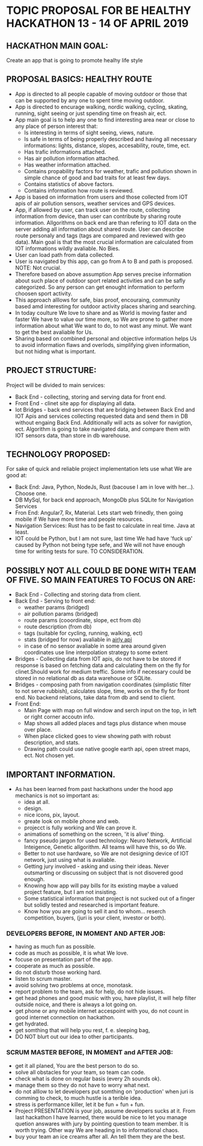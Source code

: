 # TOPIC PROPOSAL FOR BE HEALTHY HACKATHON 13 - 14 OF APRIL 2019

## HACKATHON MAIN GOAL:

Create an app that is going to promote healhy life style

## PROPOSAL BASICS: HEALTHY ROUTE

- App is directed to all people capable of moving outdoor or those that can be supported by any one to spent time moving outdoor.
- App is directed to encurage walking, nordic walking, cycling, skating, running, sight seeing or just spending time on freash air, ect.
- App main goal is to help any one to find interesting area near or close to any place of person interest that:
    * Is interesting in terms of sight seeing, views, nature.
    * Is safe in terms of being properly described and having all necessary informations: lights, distance, slopes, accesability, route, time, ect.
    * Has trafic informations attached.
    * Has air pollution information attached.
    * Has weather information attached.
    * Contains propability factors for weather, trafic and pollution shown in simple chance of good and bad traits for at least few days.
    * Contains statistics of above factors.
    * Contains information how route is reviewed.
- App is based on information from users and those collected from IOT apis of air pollution sensors, weather services and GPS devices.
- App, if allowed by user, can track user on the route, collecting information from device, than user can contribute by sharing route information. Allgorithms on back end are than refering to IOT data on the server adding all information about shared route. User can describe route personaly and tags (tags are compared and reviewed with geo data). Main goal is that the most crucial information are calculated from IOT informations wildly avaliable. No Bies.
- User can load path from data collected.
- User is navigated by this app, can go from A to B and path is proposed. NOTE: Not crucial.
- Therefore based on above assumption App serves precise information about such place of outdoor sport related activities and can be safly categorized. So any person can get enought information to perform choosen sport activity.
- This approach alllows for safe, bias proof, encouraing, community based amd interesting for outdoor activity places sharing and searching.
- In today coulture We love to share and as World is moving faster and faster We have to value our time more, so We are prone to gather more information about what We want to do, to not wast any minut. We want to get the best avaliable for Us.
- Sharing based on combined personal and objective information helps Us to avoid information flaws and overlods, simplifying given information, but not hiding what is important.

## PROJECT STRUCTURE:

Project will be divided to main services:

- Back End - collecting, storing and serving data for front end.
- Front End - clinet site app for displaying all data.
- Iot Bridges - back end services that are bridging between Back End and IOT Apis and services collecting requested data and send them in DB without engaing Back End. Additionally will acts as solver for navigtion, ect. Algorithm is going to take navigated data, and compare them with IOT sensors data, than store in db warehouse.

## TECHNOLOGY PROPOSED:

For sake of quick and reliable project implementation lets use what We are good at:

- Back End: Java, Python, NodeJs, Rust (bacouse I am in love with her...). Choose one.
- DB MySql, for back end approach, MongoDb plus SQLite for Navigation Services
- Fron End: Angular7, Rx, Material. Lets start web frinedly, then going mobile if We have more time and people resources.
- Navigation Services: Rust has to be fast to calculate in real time. Java at least.
- IOT could be Python, but I am not sure, last time We had have 'fuck up' caused by Python not being type sefe, and We will not have enough time for writing tests for sure. TO CONSIDERATION.

## POSSIBLY NOT ALL COULD BE DONE WITH TEAM OF FIVE. SO MAIN FEATURES TO FOCUS ON ARE:

- Back End - Collecting and storing data from client.
- Back End - Serving to front end:
    * weather params (bridged)
    * air pollution params (bridged)
    * route params (cooordinate, slope, ect from db)
    * route description (from db)
    * tags (suitable for cycling, running, walking, ect)
    * stats (bridged for now) avaliable in [airly api](https://developer.airly.eu/docs#concepts.measurements)
    * in case of no sensor avaliable in some area around given coordinates use line interpolation strategy to some extent
- Bridges - Collecting data from IOT apis, do not have to be stored if response is based on fetching data and calculating them on the fly for clinet.Should work for medium treffic. Some info if necessary could be stored in no relational db as data warehouse or SQLite.
- Bridges - composing path from navigation coordinates (simplistic filter to not serve rubbish), calculates slope, time, works on the fly for front end. No backend relations, take data from db and send to client.
- Front End:
    * Main Page with map on full window and serch input on the top, in left or right corner accoutn info.
    * Map shows all added places and tags plus distance when mouse over place.
    * When place clicked goes to view showing path with robust description, and stats.
    * Drawing path could use native google earth api, open street maps, ect. Not chosen yet.

 ## IMPORTANT INFORMATION.

 - As has been learned from past hackathons under the hood app mechanics is not so important as:
    * idea at all.
    * design.
    * nice icons, pix, layout.
    * greate look on mobile phone and web.
    * projecct is fully working and We can prove it.
    * animations of something on the screen, 'it is alive' thing.
    * fancy pseudo jargon for used technology: Neuro Network, Artificial Inteigence, Genetic allgorithm. All teams will have this, so do We.
    * Better to not use hardware, so We are not designing device of IOT network, just using what is avaliable.
    * Getting jury involved - asking and using their ideas. Never outsmarting or discussing on subject that is not disovered good enough.
    * Knowing how app will pay bills for its existing maybe a valued project feature, but I am not insisting.
    * Some statistical information that project is not sucked out of a finger but solidly tested and researched is important feature.
    * Know how you are going to sell it and to whom... reserch competition, buyers, (juri is your client, investor or both).

### DEVELOPERS BEFORE, IN MOMENT AND AFTER JOB:

- having as much fun as possible.
- code as much as possible, it is what We love.
- focuse on presentation part of the app.
- cooperate as much as possible.
- do not disturb those working hard.
- listen to scrum master.
- avoid solving two problems at once, monotask.
- report problem to the team, ask for help, do not hide issues.
- get head phones and good music with you, have playlist, it will help filter outside noice, and there is always a lot going on.
- get phone or any mobile internet accespoint with you, do not count in good internet connection on hackathon.
- get hydrated.
- get somthing that will help you rest, f. e. sleeping bag,
- DO NOT blurt out our idea to other participants.

### SCRUM MASTER BEFORE, IN MOMENT and AFTER JOB:

- get it all planed, You are the best person to do so.
- solve all obstacles for your team, so team can code.
- check what is done on regular basis (every 2h sounds ok).
- manage them so they do not have to worry what next.
- do not alllow to let developers put somthing on 'production' when juri is comming to check, to much hustle is a terible idea.
- stress is performance killer, let it be fun + fun + fun.
- Project PRESENTATION is your job, assume developers sucks at it. From last hackathon I have learned, there would be nice to let you manage quetion answares with jury by pointing question to team member. It is worth trying. Other way We are heading in to informational chaos.
- buy your team an ice creams after all. An tell them they are the best.
